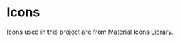 # Icons

Icons used in this project are from [Material Icons Library](https://fonts.google.com/icons).
